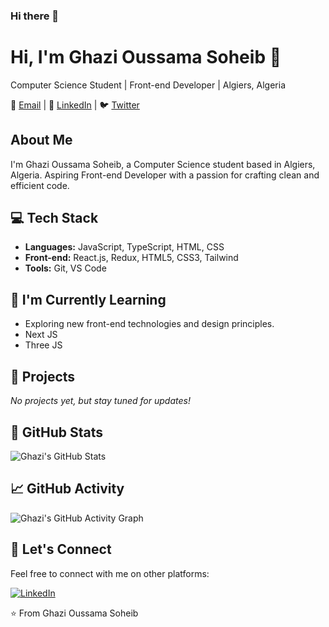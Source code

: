 ### Hi there 👋

# Hi, I'm Ghazi Oussama Soheib 👋

Computer Science Student | Front-end Developer | Algiers, Algeria

📧 [Email](mailto:sohaib.ghazi@outlook.fr) | 👔 [LinkedIn](https://www.linkedin.com/in/oussama-soheib-ghazi-473b88287) | 🐦 [Twitter](https://twitter.com/OussamaGhz)

## About Me

I'm Ghazi Oussama Soheib, a Computer Science student based in Algiers, Algeria. Aspiring Front-end Developer with a passion for crafting clean and efficient code.

## 💻 Tech Stack

- **Languages:** JavaScript, TypeScript, HTML, CSS
- **Front-end:** React.js, Redux, HTML5, CSS3, Tailwind
- **Tools:** Git, VS Code

## 🌱 I'm Currently Learning

- Exploring new front-end technologies and design principles.
- Next JS
- Three JS

## 🚀 Projects

*No projects yet, but stay tuned for updates!*

## 🌟 GitHub Stats

![Ghazi's GitHub Stats](https://github-readme-stats.vercel.app/api?username=OussamaGhz&show_icons=true&hide=contribs,prs)

## 📈 GitHub Activity

![Ghazi's GitHub Activity Graph](https://activity-graph.herokuapp.com/graph?username=OussamaGhz&bg_color=ffffff)

## 🤝 Let's Connect

Feel free to connect with me on other platforms:

[![LinkedIn](https://img.shields.io/badge/-GhaziOussamaSoheib-blue?style=flat-square&logo=Linkedin&logoColor=white&link=https://www.linkedin.com/in/oussama-soheib-ghazi-473b88287)](https://www.linkedin.com/in/oussama-soheib-ghazi-473b88287)

⭐️ From Ghazi Oussama Soheib
